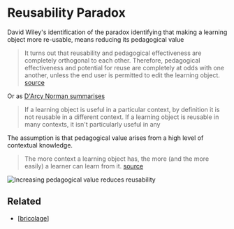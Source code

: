 # Reusability Paradox

David Wiley's identification of the paradox identifying that making a learning object more re-usable, means reducing its pedagogical value
> It turns out that reusability and pedagogical effectiveness are completely orthogonal to each other. Therefore, pedagogical effectiveness and potential for reuse are completely at odds with one another, unless the end user is permitted to edit the learning object. [source](http://cnx.org/contents/2tQZVsKy@19/The-Reusability-Paradox)

Or as [D'Arcy Norman summarises](https://darcynorman.net/2003/08/21/addressing-the-reusability-paradox/)
> If a learning object is useful in a particular context, by definition it is not reusable in a different context. If a learning object is reusable in many contexts, it isn't particularly useful in any

The assumption is that pedagogical value arises from a high level of contextual knowledge.
> The more context a learning object has, the more (and the more easily) a learner can learn from it. [source](http://cnx.org/contents/2tQZVsKy@19/The-Reusability-Paradox)

![Increasing pedagogical value reduces reusability](https://djon.es/blog/wp-content/uploads/2020/07/reusabilityParadox.gif "Reusability and pedagogical value are completely orthogonal")



## Related

- [[bricolage]]


[//begin]: # "Autogenerated link references for markdown compatibility"
[bricolage]: bricolage "Bricolage"
[//end]: # "Autogenerated link references"